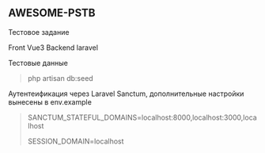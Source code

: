 
## AWESOME-PSTB
Тестовое задание

Front Vue3
Backend laravel

Тестовые данные
>php artisan db:seed

Аутентеификация через Laravel Sanctum, дополнительные настройки вынесены в env.example

>SANCTUM_STATEFUL_DOMAINS=localhost:8000,localhost:3000,localhost
> 
>SESSION_DOMAIN=localhost
